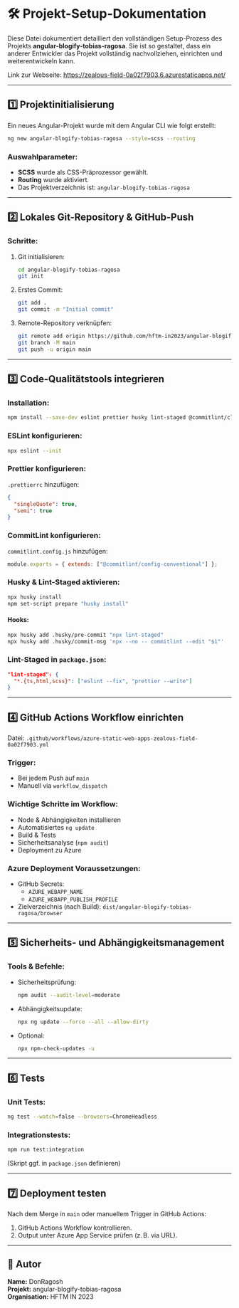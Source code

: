 # 🛠️ Projekt-Setup-Dokumentation

Diese Datei dokumentiert detailliert den vollständigen Setup-Prozess des Projekts **angular-blogify-tobias-ragosa**. Sie ist so gestaltet, dass ein anderer Entwickler das Projekt vollständig nachvollziehen, einrichten und weiterentwickeln kann.

Link zur Webseite:
https://zealous-field-0a02f7903.6.azurestaticapps.net/

---

## 1️⃣ Projektinitialisierung

Ein neues Angular-Projekt wurde mit dem Angular CLI wie folgt erstellt:

```bash
ng new angular-blogify-tobias-ragosa --style=scss --routing
```

### Auswahlparameter:

- **SCSS** wurde als CSS-Präprozessor gewählt.
- **Routing** wurde aktiviert.
- Das Projektverzeichnis ist: `angular-blogify-tobias-ragosa`

---

## 2️⃣ Lokales Git-Repository & GitHub-Push

### Schritte:

1. Git initialisieren:

   ```bash
   cd angular-blogify-tobias-ragosa
   git init
   ```

2. Erstes Commit:

   ```bash
   git add .
   git commit -m "Initial commit"
   ```

3. Remote-Repository verknüpfen:
   ```bash
   git remote add origin https://github.com/hftm-in2023/angular-blogify-tobias-ragosa.git
   git branch -M main
   git push -u origin main
   ```

---

## 3️⃣ Code-Qualitätstools integrieren

### Installation:

```bash
npm install --save-dev eslint prettier husky lint-staged @commitlint/cli @commitlint/config-conventional
```

### ESLint konfigurieren:

```bash
npx eslint --init
```

### Prettier konfigurieren:

`.prettierrc` hinzufügen:

```json
{
  "singleQuote": true,
  "semi": true
}
```

### CommitLint konfigurieren:

`commitlint.config.js` hinzufügen:

```js
module.exports = { extends: ["@commitlint/config-conventional"] };
```

### Husky & Lint-Staged aktivieren:

```bash
npx husky install
npm set-script prepare "husky install"
```

#### Hooks:

```bash
npx husky add .husky/pre-commit "npx lint-staged"
npx husky add .husky/commit-msg 'npx --no -- commitlint --edit "$1"'
```

### Lint-Staged in `package.json`:

```json
"lint-staged": {
  "*.{ts,html,scss}": ["eslint --fix", "prettier --write"]
}
```

---

## 4️⃣ GitHub Actions Workflow einrichten

Datei: `.github/workflows/azure-static-web-apps-zealous-field-0a02f7903.yml`

### Trigger:

- Bei jedem Push auf `main`
- Manuell via `workflow_dispatch`

### Wichtige Schritte im Workflow:

- Node & Abhängigkeiten installieren
- Automatisiertes `ng update`
- Build & Tests
- Sicherheitsanalyse (`npm audit`)
- Deployment zu Azure

### Azure Deployment Voraussetzungen:

- GitHub Secrets:
  - `AZURE_WEBAPP_NAME`
  - `AZURE_WEBAPP_PUBLISH_PROFILE`
- Zielverzeichnis (nach Build): `dist/angular-blogify-tobias-ragosa/browser`

---

## 5️⃣ Sicherheits- und Abhängigkeitsmanagement

### Tools & Befehle:

- Sicherheitsprüfung:
  ```bash
  npm audit --audit-level=moderate
  ```
- Abhängigkeitsupdate:
  ```bash
  npx ng update --force --all --allow-dirty
  ```
- Optional:
  ```bash
  npx npm-check-updates -u
  ```

---

## 6️⃣ Tests

### Unit Tests:

```bash
ng test --watch=false --browsers=ChromeHeadless
```

### Integrationstests:

```bash
npm run test:integration
```

(Skript ggf. in `package.json` definieren)

---

## 7️⃣ Deployment testen

Nach dem Merge in `main` oder manuellem Trigger in GitHub Actions:

1. GitHub Actions Workflow kontrollieren.
2. Output unter Azure App Service prüfen (z. B. via URL).

---

## 👤 Autor

**Name:** DonRagosh  
**Projekt:** angular-blogify-tobias-ragosa  
**Organisation:** HFTM IN 2023
